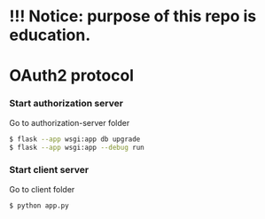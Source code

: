 # !!! Notice: purpose of this repo is education.

# OAuth2 protocol

### Start authorization server

Go to authorization-server folder

```sh
$ flask --app wsgi:app db upgrade
$ flask --app wsgi:app --debug run
```

### Start client server

Go to client folder

```sh
$ python app.py
```
